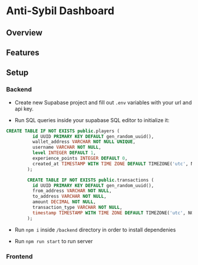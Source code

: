 # Anti-Sybil Dashboard

## Overview

## Features

## Setup

### Backend

- Create new Supabase project and fill out `.env` variables with your url and api key.

- Run SQL queries inside your supabase SQL editor to initialize it:

```SQL
CREATE TABLE IF NOT EXISTS public.players (
          id UUID PRIMARY KEY DEFAULT gen_random_uuid(),
          wallet_address VARCHAR NOT NULL UNIQUE,
          username VARCHAR NOT NULL,
          level INTEGER DEFAULT 1,
          experience_points INTEGER DEFAULT 0,
          created_at TIMESTAMP WITH TIME ZONE DEFAULT TIMEZONE('utc', NOW())
        );

        CREATE TABLE IF NOT EXISTS public.transactions (
          id UUID PRIMARY KEY DEFAULT gen_random_uuid(),
          from_address VARCHAR NOT NULL,
          to_address VARCHAR NOT NULL,
          amount DECIMAL NOT NULL,
          transaction_type VARCHAR NOT NULL,
          timestamp TIMESTAMP WITH TIME ZONE DEFAULT TIMEZONE('utc', NOW())
        );
```

- Run `npm i` inside `/backend` directory in order to install dependenies

- Run `npm run start` to run server

### Frontend
